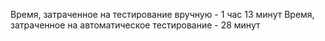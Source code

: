Время, затраченное на тестирование вручную - 1 час 13 минут
Время, затраченное на автоматическое тестирование - 28 минут